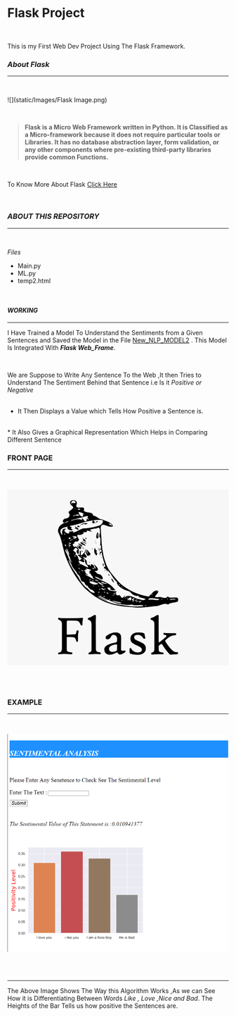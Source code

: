 # Flask Project

<br>

This is my First Web Dev Project Using The Flask Framework.

### *About Flask*
***
<br>

![](static/Images/Flask Image.png)

<br>


>**Flask is a Micro Web Framework written in Python. It is Classified as a Micro-framework 
>because it does not require particular tools or Libraries. 
It has no database abstraction layer, form validation, or
> any other components where pre-existing third-party 
>libraries provide common Functions.**

<br>

To Know More About Flask [Click Here](https://opensource.com/article/18/4/flask)

<br>

### *ABOUT THIS REPOSITORY*
***
<br>

*Files*
* Main.py
* ML.py
* temp2.html

<br>

#### *WORKING*
***
I Have Trained a Model To Understand the Sentiments from a Given Sentences and 
Saved the Model in the File [New_NLP_MODEL2](New_NLP_MODEL2%20(1).h5) .
This Model Is Integrated With _**Flask Web_Frame**_.


<br>

We are Suppose to Write Any Sentence To the Web ,It then Tries to
Understand The Sentiment Behind that Sentence i.e Is it *Positive or Negative*
<br><br>
* It Then Displays a Value which Tells How Positive a Sentence is.
<br>
* It Also Gives a Graphical Representation Which Helps  in Comparing Different
Sentence 

### FRONT PAGE
***
<br>

![](static/Images/Flask%20Image.png)

<br><br>

### EXAMPLE 
***
<br>

![](static/Images/Result1.png)

<br><br>
***

The Above Image Shows The Way this Algorithm Works ,As we can
See How it is Differentiating Between Words *Like , Love ,Nice and Bad*.
The Heights of the Bar Tells us how positive the Sentences are.
 